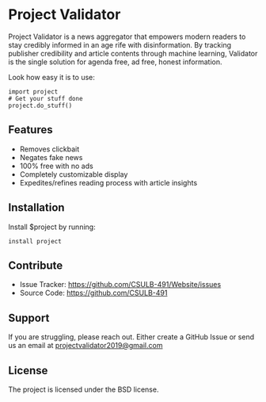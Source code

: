 Project Validator
=================

Project Validator is a news aggregator that empowers modern readers to stay credibly informed in an age rife with disinformation. By tracking publisher credibility and article contents through machine learning, Validator is the single solution for agenda free, ad free, honest information.

Look how easy it is to use:

    import project
    # Get your stuff done
    project.do_stuff()

Features
--------

- Removes clickbait 
- Negates fake news
- 100% free with no ads
- Completely customizable display
- Expedites/refines reading process with article insights


Installation
------------

Install $project by running:

    install project

Contribute
----------

- Issue Tracker: https://github.com/CSULB-491/Website/issues
- Source Code: https://github.com/CSULB-491

Support
-------

If you are struggling, please reach out.
Either create a GitHub Issue or send us an email at projectvalidator2019@gmail.com

License
-------

The project is licensed under the BSD license.
